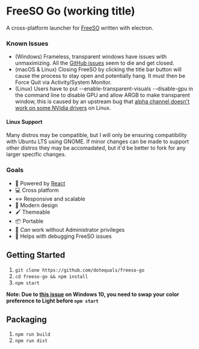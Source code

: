 # FreeSO Go (working title)
A cross-platform launcher for [FreeSO](https://github.com/riperiperi/FreeSO) written with electron.

### Known Issues
- (Windows) Frameless, transparent windows have issues with unmaximizing. All the [GitHub issues](https://github.com/electron/electron/issues?utf8=%E2%9C%93&q=unmaximize+frameless) seem to die and get closed.
- (macOS & Linux) Closing FreeSO by clicking the title bar button will cause the process to stay open and potentially hang. It must then be Force Quit via Activity/System Monitor.
- (Linux) Users have to put --enable-transparent-visuals --disable-gpu in the command line to disable GPU and allow ARGB to make transparent window, this is caused by an upstream bug that [alpha channel doesn't work on some NVidia drivers](https://bugs.chromium.org/p/chromium/issues/detail?id=369209) on Linux.

#### Linux Support
Many distros may be compatible, but I will only be ensuring compatibility with Ubuntu LTS using GNOME. If minor changes can be made to support other distros they may be accomadated, but it'd be better to fork for any larger specific changes.

### Goals
- 🚀 Powered by [React](https://reactjs.org/)
- 💻 Cross platform
- ↔ Responsive and scalable
- 🎨 Modern design
- 🖌 Themeable
- 📦 Portable
- 🚫 _Can_ work without Administrator privileges
- 🐞 Helps with debugging FreeSO issues

## Getting Started
1. `git clone https://github.com/dotequals/freeso-go`
2. `cd freeso-go && npm install`
3. `npm start`

**Note: Due to [this issue](https://github.com/electron/electron/issues/19468) on Windows 10, you need to swap your color preference to Light before `npm start`**

## Packaging
1. `npm run build`
2. `npm run dist`